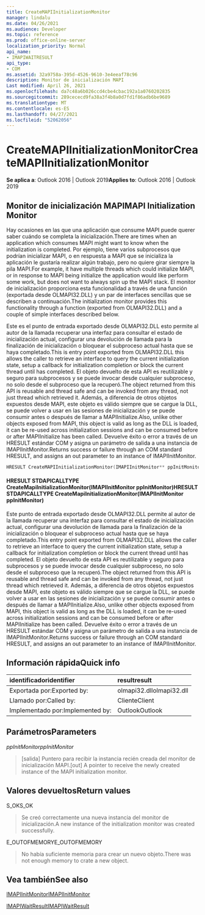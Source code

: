 ```yaml
---
title: CreateMAPIInitializationMonitor
manager: lindalu
ms.date: 04/26/2021
ms.audience: Developer
ms.topic: reference
ms.prod: office-online-server
localization_priority: Normal
api_name:
- IMAPIWAITRESULT
api_type:
- COM
ms.assetid: 32a9758a-395d-4526-9610-3e4eeaf78c96
description: Monitor de inicialización MAPI
Last modified: April 26, 2021
ms.openlocfilehash: da7c48a6b026ccd4cbe4cbac192a1a0760202835
ms.sourcegitcommit: 289cececd9fa38a3f4b8a0d7fd1f86adb6be9689
ms.translationtype: MT
ms.contentlocale: es-ES
ms.lasthandoff: 04/27/2021
ms.locfileid: "52062056"
---
```

# <a name="createmapiinitializationmonitor"></a><span data-ttu-id="90d54-103">CreateMAPIInitializationMonitor</span><span class="sxs-lookup"><span data-stu-id="90d54-103">CreateMAPIInitializationMonitor</span></span>

<span data-ttu-id="90d54-104">**Se aplica a**: Outlook 2016 | Outlook 2019</span><span class="sxs-lookup"><span data-stu-id="90d54-104">**Applies to**: Outlook 2016 | Outlook 2019</span></span>
  
## <a name="mapi-initialization-monitor"></a><span data-ttu-id="90d54-105">Monitor de inicialización MAPI</span><span class="sxs-lookup"><span data-stu-id="90d54-105">MAPI Initialization Monitor</span></span>

<span data-ttu-id="90d54-106">Hay ocasiones en las que una aplicación que consume MAPI puede querer saber cuándo se completa la inicialización.</span><span class="sxs-lookup"><span data-stu-id="90d54-106">There are times when an application which consumes MAPI might want to know when the initialization is completed.</span></span> <span data-ttu-id="90d54-107">Por ejemplo, tiene varios subprocesos que podrían inicializar MAPI, o en respuesta a MAPI que se inicializa la aplicación le gustaría realizar algún trabajo, pero no quiere girar siempre la pila MAPI.</span><span class="sxs-lookup"><span data-stu-id="90d54-107">For example, it have multiple threads which could initialize MAPI, or in response to MAPI being initialize the application would like perform some work, but does not want to always spin up the MAPI stack.</span></span> <span data-ttu-id="90d54-108">El monitor de inicialización proporciona esta funcionalidad a través de una función (exportada desde OLMAPI32.DLL) y un par de interfaces sencillas que se describen a continuación.</span><span class="sxs-lookup"><span data-stu-id="90d54-108">The initialization monitor provides this functionality through a function (exported from OLMAPI32.DLL) and a couple of simple interfaces described below.</span></span>

<span data-ttu-id="90d54-109">Este es el punto de entrada exportado desde OLMAPI32.DLL esto permite al autor de la llamada recuperar una interfaz para consultar el estado de inicialización actual, configurar una devolución de llamada para la finalización de inicialización o bloquear el subproceso actual hasta que se haya completado.</span><span class="sxs-lookup"><span data-stu-id="90d54-109">This is entry point exported from OLMAPI32.DLL this allows the caller to retrieve an interface to query the current initialization state, setup a callback for initialization completion or block the current thread until has completed.</span></span> <span data-ttu-id="90d54-110">El objeto devuelto de esta API es reutilizable y seguro para subprocesos y se puede invocar desde cualquier subproceso, no solo desde el subproceso que la recuperó.</span><span class="sxs-lookup"><span data-stu-id="90d54-110">The object returned from this API is reusable and thread safe and can be invoked from any thread, not just thread which retrieved it.</span></span> <span data-ttu-id="90d54-111">Además, a diferencia de otros objetos expuestos desde MAPI, este objeto es válido siempre que se cargue la DLL, se puede volver a usar en las sesiones de inicialización y se puede consumir antes o después de llamar a MAPIInitialize.</span><span class="sxs-lookup"><span data-stu-id="90d54-111">Also, unlike other objects exposed from MAPI, this object is valid as long as the DLL is loaded, it can be re-used across initialization sessions and can be consumed before or after MAPIInitialize has been called.</span></span> <span data-ttu-id="90d54-112">Devuelve éxito o error a través de un HRESULT estándar COM y asigna un parámetro de salida a una instancia de IMAPIInitMonitor.</span><span class="sxs-lookup"><span data-stu-id="90d54-112">Returns success or failure through an COM standard HRESULT, and assigns an out parameter to an instance of IMAPIInitMonitor.</span></span>

```cpp
HRESULT CreateMAPIInitializationMonitor(IMAPIInitMonitor** ppInitMonitor); 
```
#### <a name="hresult-stdapicalltype-createmapiinitializationmonitorimapiinitmonitor-ppinitmonitor"></a><span data-ttu-id="90d54-113">HRESULT STDAPICALLTYPE CreateMapiInitializationMonitor(IMAPIInitMonitor ppInitMonitor)</span><span class="sxs-lookup"><span data-stu-id="90d54-113">HRESULT STDAPICALLTYPE CreateMapiInitializationMonitor(IMAPIInitMonitor ppInitMonitor)</span></span>

<span data-ttu-id="90d54-114">Este punto de entrada exportado desde OLMAPI32.DLL permite al autor de la llamada recuperar una interfaz para consultar el estado de inicialización actual, configurar una devolución de llamada para la finalización de la inicialización o bloquear el subproceso actual hasta que se haya completado.</span><span class="sxs-lookup"><span data-stu-id="90d54-114">This entry point exported from OLMAPI32.DLL allows the caller to retrieve an interface to query the current initialization state, setup a callback for initialization completion or block the current thread until has completed.</span></span> <span data-ttu-id="90d54-115">El objeto devuelto de esta API es reutilizable y seguro para subprocesos y se puede invocar desde cualquier subproceso, no solo desde el subproceso que la recuperó.</span><span class="sxs-lookup"><span data-stu-id="90d54-115">The object returned from this API is reusable and thread safe and can be invoked from any thread, not just thread which retrieved it.</span></span> <span data-ttu-id="90d54-116">Además, a diferencia de otros objetos expuestos desde MAPI, este objeto es válido siempre que se cargue la DLL, se puede volver a usar en las sesiones de inicialización y se puede consumir antes o después de llamar a MAPIInitialize.</span><span class="sxs-lookup"><span data-stu-id="90d54-116">Also, unlike other objects exposed from MAPI, this object is valid as long as the DLL is loaded, it can be re-used across initialization sessions and can be consumed before or after MAPIInitialize has been called.</span></span> <span data-ttu-id="90d54-117">Devuelve éxito o error a través de un HRESULT estándar COM y asigna un parámetro de salida a una instancia de IMAPIInitMonitor.</span><span class="sxs-lookup"><span data-stu-id="90d54-117">Returns success or failure through an COM standard HRESULT, and assigns an out parameter to an instance of IMAPIInitMonitor.</span></span>
  
## <a name="quick-info"></a><span data-ttu-id="90d54-118">Información rápida</span><span class="sxs-lookup"><span data-stu-id="90d54-118">Quick info</span></span>

| <span data-ttu-id="90d54-119">identificador</span><span class="sxs-lookup"><span data-stu-id="90d54-119">identifier</span></span> | <span data-ttu-id="90d54-120">result</span><span class="sxs-lookup"><span data-stu-id="90d54-120">result</span></span> |
|:-----|:-----|
|<span data-ttu-id="90d54-121">Exportada por:</span><span class="sxs-lookup"><span data-stu-id="90d54-121">Exported by:</span></span>  <br/> |<span data-ttu-id="90d54-122">olmapi32.dll</span><span class="sxs-lookup"><span data-stu-id="90d54-122">olmapi32.dll</span></span>  <br/> |
|<span data-ttu-id="90d54-123">Llamado por:</span><span class="sxs-lookup"><span data-stu-id="90d54-123">Called by:</span></span>  <br/> |<span data-ttu-id="90d54-124">Cliente</span><span class="sxs-lookup"><span data-stu-id="90d54-124">Client</span></span>  <br/> |
|<span data-ttu-id="90d54-125">Implementado por:</span><span class="sxs-lookup"><span data-stu-id="90d54-125">Implemented by:</span></span>  <br/> |<span data-ttu-id="90d54-126">Outlook</span><span class="sxs-lookup"><span data-stu-id="90d54-126">Outlook</span></span>  <br/> |

## <a name="parameters"></a><span data-ttu-id="90d54-127">Parámetros</span><span class="sxs-lookup"><span data-stu-id="90d54-127">Parameters</span></span>
  
 <span data-ttu-id="90d54-128">_ppInitMonitor_</span><span class="sxs-lookup"><span data-stu-id="90d54-128">_ppInitMonitor_</span></span>
> <span data-ttu-id="90d54-129">[salida] Puntero para recibir la instancia recién creada del monitor de inicialización MAPI.</span><span class="sxs-lookup"><span data-stu-id="90d54-129">[out] A pointer to receive the newly created instance of the MAPI initialization monitor.</span></span>
  
## <a name="return-values"></a><span data-ttu-id="90d54-130">Valores devueltos</span><span class="sxs-lookup"><span data-stu-id="90d54-130">Return values</span></span>

<span data-ttu-id="90d54-131">S_OK</span><span class="sxs-lookup"><span data-stu-id="90d54-131">S_OK</span></span>
> <span data-ttu-id="90d54-132">Se creó correctamente una nueva instancia del monitor de inicialización.</span><span class="sxs-lookup"><span data-stu-id="90d54-132">A new instance of the initialization monitor was created successfully.</span></span>

<span data-ttu-id="90d54-133">E_OUTOFMEMORY</span><span class="sxs-lookup"><span data-stu-id="90d54-133">E_OUTOFMEMORY</span></span>
> <span data-ttu-id="90d54-134">No había suficiente memoria para crear un nuevo objeto.</span><span class="sxs-lookup"><span data-stu-id="90d54-134">There was not enough memory to crate a new object.</span></span>

## <a name="see-also"></a><span data-ttu-id="90d54-135">Vea también</span><span class="sxs-lookup"><span data-stu-id="90d54-135">See also</span></span>
[<span data-ttu-id="90d54-136">IMAPIInitMonitor</span><span class="sxs-lookup"><span data-stu-id="90d54-136">IMAPIInitMonitor</span></span>](imapiinitmonitoriunknown.md)

[<span data-ttu-id="90d54-137">IMAPIWaitResult</span><span class="sxs-lookup"><span data-stu-id="90d54-137">IMAPIWaitResult</span></span>](imapiwaitresultiunknown.md)
